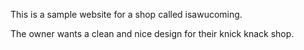 This is a sample website for a shop called isawucoming.

The owner wants a clean and nice design for their knick knack shop.